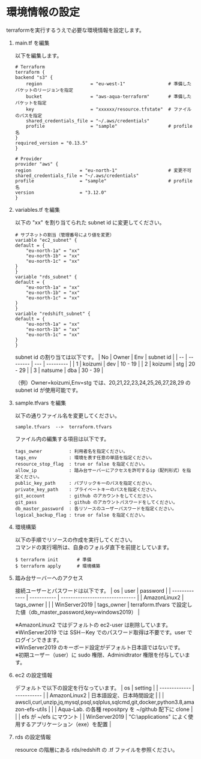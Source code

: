 # 環境情報の設定
terraformを実行するうえで必要な環境情報を設定します。<br>

1. main.tf を編集

    以下を編集します。
    ```
    # Terraform
    terraform {
    backend "s3" {
        region                  = "eu-west-1"                # 準備したバケットのリージョンを指定
        bucket                  = "aws-aqua-terraform"       # 準備したバケットを指定
        key                     = "xxxxxx/resource.tfstate"  # ファイルのパスを指定
        shared_credentials_file = "~/.aws/credentials"
        profile                 = "sample"                   # profile名
    }
    required_version = "0.13.5"
    }

    # Provider
    provider "aws" {
    region                  = "eu-north-1"                   # 変更不可
    shared_credentials_file = "~/.aws/credentials"
    profile                 = "sample"                       # profile名
    version                 = "3.12.0"
    }
    ```

2. variables.tf を編集

    以下の "xx" を割り当てられた subnet id に変更してください。
    ```
    # サブネットの割当（管理番号により値を変更）
    variable "ec2_subnet" {
    default = {
        "eu-north-1a" = "xx"
        "eu-north-1b" = "xx"
        "eu-north-1c" = "xx"
    }
    }
    variable "rds_subnet" {
    default = {
        "eu-north-1a" = "xx"
        "eu-north-1b" = "xx"
        "eu-north-1c" = "xx"
    }
    }
    variable "redshift_subnet" {
    default = {
        "eu-north-1a" = "xx"
        "eu-north-1b" = "xx"
        "eu-north-1c" = "xx"
    }
    }
    ```
    subnet id の割り当ては以下です。
    | No | Owner    | Env | subnet id |
    | -- | -------- | --- | --------- |
    | 1  | koizumi  | dev | 10 - 19   |
    | 2  | koizumi  | stg | 20 - 29   |
    | 3  | natsume  | dba | 30 - 39   |

    （例）Owner=koizumi,Env=stg では、20,21,22,23,24,25,26,27,28,29 の subnet id が使用可能です。

3. sample.tfvars を編集

    以下の通りファイル名を変更してください。
    ```
    sample.tfvars  -->  terraform.tfvars
    ```
    ファイル内の編集する項目は以下です。
    ```
    tags_owner          : 利用者名を指定ください。
    tags_env            : 環境を表す任意の単語を指定ください。
    resource_stop_flag  : true or false を指定ください。
    allow_ip            : 踏み台サーバーにアクセスを許可するip（配列形式）を指定ください。
    public_key_path     : パブリックキーのパスを指定ください。 
    private_key_path    : プライベートキーのパスを指定ください。
    git_account         : github のアカウントをしてください。
    git_pass            : github のアカウントパスワードをしてください。
    db_master_password  : 各リソースのユーザーパスワードを指定ください。
    logical_backup_flag : true or false を指定ください。
    ```

4. 環境構築

    以下の手順でリソースの作成を実行してください。<br>
    コマンドの実行場所は、自身のフォルダ直下を前提としています。
    ```
    $ terraform init       # 準備
    $ terraform apply      # 環境構築
    ```

5. 踏み台サーバーへのアクセス

    接続ユーザーとパスワードは以下です。
    | os            | user        | password                        |
    | ------------- | ----------- | ------------------------------- |
    | AmazonLinux2  | tags_owner  |                                 |
    | WinServer2019 | tags_owner  | terraform.tfvars で設定した値（db_master_password,key=windows2019） |

    ※AmazonLinux2 ではデフォルトの ec2-user は削除しています。<br>
    ※WinServer2019 では SSH－Key でのパスワード取得は不要です。user でログインできます。<br>
    ※WinServer2019 のキーボード設定がデフォルト日本語ではないです。<br>
    ※初期ユーザー（user）に sudo 権限、Adminidtrator 権限を付与しています。

6. ec2 の設定情報

    デフォルトで以下の設定を行なっています。
    | os            | setting     |
    | ------------- | ----------- |
    | AmazonLinux2  | 日本語設定、日本時間設定 |
    |               | awscli,curl,unzip,jq,mysql,psql,sqlplus,sqlcmd,git,docker,python3.8,amazon-efs-utils |
    |               | Aqua-Lab. の各種 repositpry を ~/github 配下に clone |
    |               | efs が ~/efs にマウント |
    | WinServer2019 | "C:\applications" によく使用するアプリケーション（exe）を配置 |

7. rds の設定情報

    resource の階層にある rds/redshift の .tf ファイルを参照ください。
